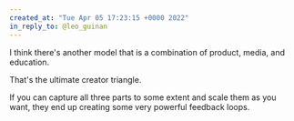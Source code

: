 ```yaml
---
created_at: "Tue Apr 05 17:23:15 +0000 2022"
in_reply_to: @leo_guinan
---
```


I think there's another model that is a combination of product, media, and education.

That's the ultimate creator triangle. 

If you can capture all three parts to some extent and scale them as you want, they end up creating some very powerful feedback loops.